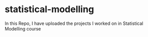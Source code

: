 # statistical-modelling
In this Repo, I have uploaded the projects I worked on in Statistical Modelling course
